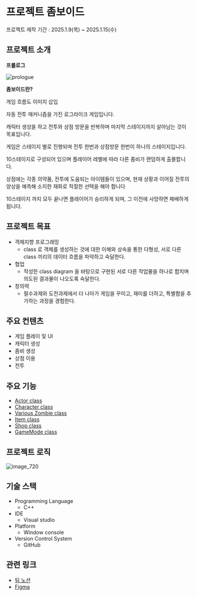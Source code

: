 # 프로젝트 좀보이드

프로젝트 제작 기간 : 2025.1.9(목) ~ 2025.1.15(수)

## 프로젝트 소개

**프롤로그**

![prologue](https://github.com/user-attachments/assets/a66058a0-4beb-4c10-a5d9-703f1c00c973)


**좀보이드란?**

게임 흐름도 이미지 삽입

자동 전투 매커니즘을 가진 로그라이크 게임입니다.

캐릭터 생성을 하고 전투와 상점 방문을 반복하며 마지막 스테이지까지 살아남는 것이 목표입니다.

게임은 스테이지 별로 진행되며 전투 한번과 상점방문 한번이 하나의 스테이지입니다.

10스테이지로 구성되어 있으며 플레이어 레벨에 따라 다른 좀비가 랜덤하게 출몰합니다.

상점에는 각종 의약품, 전투에 도움되는 아이템들이 있으며, 현재 상황과 이어질 전투의 양상을 예측해 소지한 재화로 적절한 선택을 해야 합니다

10스테이지 까지 모두 끝나면 플레이어가 승리하게 되며, 그 이전에 사망하면 패배하게 됩니다.

## 프로젝트 목표

- 객체지향 프로그래밍
  - class 로 객체를 생성하는 것에 대한 이해와 상속을 통한 다형성, 서로 다른 class 끼리의 데이터 흐름을 파악하고 숙달한다.
- 협업
  - 작성한 class diagram 을 바탕으로 구현된 서로 다른 작업물을 하나로 합치며 의도된 결과물이 나오도록 숙달한다.
- 창의력
  - 필수과제와 도전과제에서 더 나아가 게임을 꾸미고, 재미를 더하고, 특별함을 추가하는 과정을 경험한다.

## 주요 컨텐츠
- 게임 플레이 및 UI
- 캐릭터 생성
- 좀비 생성
- 상점 이용
- 전투

## 주요 기능
- [Actor class](https://gist.github.com/EBSiNoah/06b0d99ce4e293f7d433e58474a25f4f)
- [Character class](https://gist.github.com/EBSiNoah/2dc2c82a8ec42f3b16a1e402b3c748c1)
- [Various Zombie class](https://gist.github.com/EBSiNoah/f9a378e84cb8519958a71860b42c4c59)
- [Item class](https://gist.github.com/EBSiNoah/567fe8e59a7e781bc1073cefbe976964)
- [Shop class](https://gist.github.com/EBSiNoah/ca7821764522ae9dae7e72ddc3433539)
- [GameMode class](https://gist.github.com/EBSiNoah/ba84b3722b951d60cdce6b56077a061c)

## 프로젝트 로직
![image_720](https://github.com/user-attachments/assets/f097ca09-3705-4d4c-ba3b-81e1bb0048aa)

## 기술 스택
- Programming Language
  - C++
- IDE
  - Visual studio
- Platform
  - Window console
- Version Control System
  - GitHub

## 관련 링크
- [팀 노션](https://teamsparta.notion.site/2-17-1762dc3ef514814d941de95c7f349bb4)
- [Figma](https://www.figma.com/board/XHo6NR0O32FvFByUEIhds9/NBC_Unreal-2%EA%B8%B0-17%EC%A1%B0-%EC%A2%80%EB%B3%B4%EC%9D%B4%EB%93%9C?node-id=0-1&p=f&t=Yag0p0PaFnwfTD7d-0)
